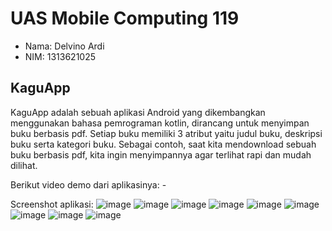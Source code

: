 # UAS Mobile Computing 119

- Nama:  Delvino Ardi
- NIM:   1313621025

## KaguApp
KaguApp adalah sebuah aplikasi Android yang dikembangkan menggunakan bahasa pemrograman kotlin, dirancang untuk menyimpan buku berbasis pdf. 
Setiap buku memiliki 3 atribut yaitu judul buku, deskripsi buku serta kategori buku. Sebagai contoh, saat kita mendownload sebuah buku berbasis
pdf, kita ingin menyimpannya agar terlihat rapi dan mudah dilihat.

Berikut video demo dari aplikasinya: -

Screenshot aplikasi:
![image](https://github.com/DelvinoArdi77/KaguApp/assets/94847865/86021518-56c6-440f-8278-a4feeac96e7f)
![image](https://github.com/DelvinoArdi77/KaguApp/assets/94847865/d458aba5-953f-45c2-a617-735f74937a3c)
![image](https://github.com/DelvinoArdi77/KaguApp/assets/94847865/bd940c09-d80c-4a95-8273-55c2c75b2019)
![image](https://github.com/DelvinoArdi77/KaguApp/assets/94847865/783353d1-7e43-4cf7-97ac-adf2e2e875e3)
![image](https://github.com/DelvinoArdi77/KaguApp/assets/94847865/e1c21f1a-cb51-4d6c-b29f-f8f2d39bdbb8)
![image](https://github.com/DelvinoArdi77/KaguApp/assets/94847865/b29b65de-bc48-4dd2-beaf-92b2e6576634)
![image](https://github.com/DelvinoArdi77/KaguApp/assets/94847865/8af25519-10c4-459d-9076-1bf5b8540eb2)
![image](https://github.com/DelvinoArdi77/KaguApp/assets/94847865/ff060a12-bf46-490e-bd77-67d3a27673b1)
![image](https://github.com/DelvinoArdi77/KaguApp/assets/94847865/78c03237-48a8-4d76-a821-84e229923410)
